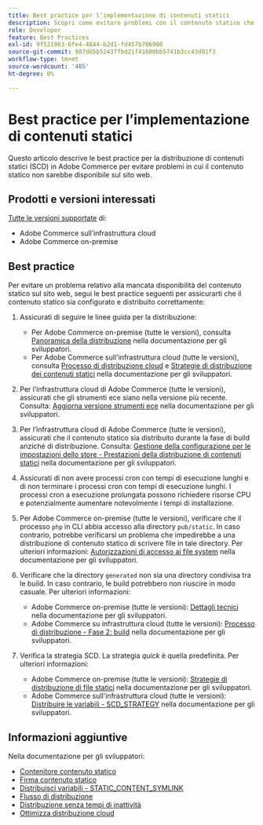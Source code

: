 ```yaml
---
title: Best practice per l’implementazione di contenuti statici
description: Scopri come evitare problemi con il contenuto statico che non viene visualizzato nella vetrina Adobe Commerce.
role: Developer
feature: Best Practices
exl-id: 9f521963-6fe4-4844-b2d1-fd457b706900
source-git-commit: 987d65b52437fbd21f41600bb5741b3cc43d01f3
workflow-type: tm+mt
source-wordcount: '405'
ht-degree: 0%

---
```


# Best practice per l’implementazione di contenuti statici

Questo articolo descrive le best practice per la distribuzione di contenuti statici (SCD) in Adobe Commerce per evitare problemi in cui il contenuto statico non sarebbe disponibile sul sito web.

## Prodotti e versioni interessati

[Tutte le versioni supportate](../../../release/versions.md) di:

* Adobe Commerce sull’infrastruttura cloud
* Adobe Commerce on-premise

## Best practice

Per evitare un problema relativo alla mancata disponibilità del contenuto statico sul sito web, segui le best practice seguenti per assicurarti che il contenuto statico sia configurato e distribuito correttamente:

1. Assicurati di seguire le linee guida per la distribuzione:
   * Per Adobe Commerce on-premise (tutte le versioni), consulta [Panoramica della distribuzione](../../../configuration/deployment/overview.md) nella documentazione per gli sviluppatori.
   * Per Adobe Commerce sull&#39;infrastruttura cloud (tutte le versioni), consulta [Processo di distribuzione cloud](https://experienceleague.adobe.com/it/docs/commerce-cloud-service/user-guide/develop/deploy/process) e [Strategie di distribuzione dei contenuti statici](https://experienceleague.adobe.com/it/docs/commerce-cloud-service/user-guide/develop/deploy/static-content) nella documentazione per gli sviluppatori.

1. Per l’infrastruttura cloud di Adobe Commerce (tutte le versioni), assicurati che gli strumenti ece siano nella versione più recente. Consulta: [Aggiorna versione strumenti ece](https://experienceleague.adobe.com/it/docs/commerce-cloud-service/user-guide/release-notes/ece-tools-package) nella documentazione per gli sviluppatori.
1. Per l’infrastruttura cloud di Adobe Commerce (tutte le versioni), assicurati che il contenuto statico sia distribuito durante la fase di build anziché di distribuzione. Consulta: [Gestione della configurazione per le impostazioni dello store - Prestazioni della distribuzione di contenuti statici](https://experienceleague.adobe.com/it/docs/commerce-cloud-service/user-guide/configure-store/store-settings#cloud-confman-scd-over) nella documentazione per gli sviluppatori.
1. Assicurati di non avere processi cron con tempi di esecuzione lunghi e di non terminare i processi cron con tempi di esecuzione lunghi. I processi cron a esecuzione prolungata possono richiedere risorse CPU e potenzialmente aumentare notevolmente i tempi di installazione.
1. Per Adobe Commerce on-premise (tutte le versioni), verificare che il processo `php` in CLI abbia accesso alla directory `pub/static`. In caso contrario, potrebbe verificarsi un problema che impedirebbe a una distribuzione di contenuto statico di scrivere file in tale directory. Per ulteriori informazioni: [Autorizzazioni di accesso ai file system](https://experienceleague.adobe.com/docs/commerce-operations/configuration-guide/deployment/file-system-permissions.html?lang=it) nella documentazione per gli sviluppatori.
1. Verificare che la directory `generated` non sia una directory condivisa tra le build. In caso contrario, le build potrebbero non riuscire in modo casuale. Per ulteriori informazioni:
   * Adobe Commerce on-premise (tutte le versioni): [Dettagli tecnici](https://experienceleague.adobe.com/docs/commerce-operations/configuration-guide/deployment/technical-details.html?lang=it) nella documentazione per gli sviluppatori.
   * Adobe Commerce su infrastruttura cloud (tutte le versioni): [Processo di distribuzione - Fase 2: build](https://experienceleague.adobe.com/it/docs/commerce-cloud-service/user-guide/develop/deploy/best-practices#cloud-deploy-over-phases-build) nella documentazione per gli sviluppatori.

1. Verifica la strategia SCD. La strategia *quick* è quella predefinita. Per ulteriori informazioni:
   * Adobe Commerce on-premise (tutte le versioni): [Strategie di distribuzione di file statici](https://experienceleague.adobe.com/docs/commerce-operations/configuration-guide/cli/static-view/static-view-file-strategy.html?lang=it) nella documentazione per gli sviluppatori.
   * Adobe Commerce sull&#39;infrastruttura cloud (tutte le versioni): [Distribuire le variabili - SCD\_STRATEGY](https://experienceleague.adobe.com/it/docs/commerce-cloud-service/user-guide/configure/env/stage/variables-deploy#scd_strategy) nella documentazione per gli sviluppatori.

## Informazioni aggiuntive

Nella documentazione per gli sviluppatori:

* [Contenitore contenuto statico](https://developer.adobe.com/commerce/admin-developer/pattern-library/containers/static-content/)
* [Firma contenuto statico](https://experienceleague.adobe.com/docs/commerce-operations/configuration-guide/cache/static-content-signing.html?lang=it)
* [Distribuisci variabili - STATIC\_CONTENT\_SYMLINK](https://experienceleague.adobe.com/it/docs/commerce-cloud-service/user-guide/configure/env/stage/variables-deploy#static_content_symlink)
* [Flusso di distribuzione](../../../performance/deployment-flow.md)
* [Distribuzione senza tempi di inattività](https://experienceleague.adobe.com/it/docs/commerce-cloud-service/user-guide/develop/deploy/reduce-downtime)
* [Ottimizza distribuzione cloud](https://experienceleague.adobe.com/it/docs/commerce-cloud-service/user-guide/develop/deploy/optimization)
